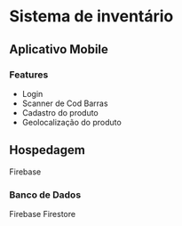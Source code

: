 # Sistema de inventário
## Aplicativo Mobile
### Features

- Login
- Scanner de Cod Barras
- Cadastro do produto
- Geolocalização do produto

## Hospedagem

Firebase

### Banco de Dados
Firebase Firestore